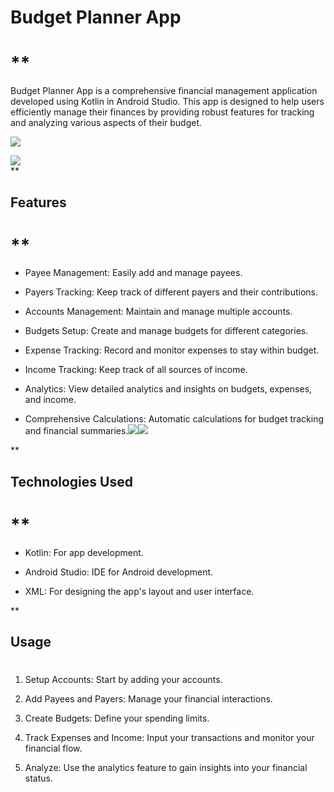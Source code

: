 # Budget Planner App

# **

Budget Planner App is a comprehensive financial management application developed using Kotlin in Android Studio. This app is designed to help users efficiently manage their finances by providing robust features for tracking and analyzing various aspects of their budget.

![](https://lh7-rt.googleusercontent.com/docsz/AD_4nXf61qvyMC2LGQoyq4Iy95WKgkVeurmWrMiU1viM9RXE0GgtzjQTcny76nvA_3cWRzUjTckWDdz4M6ucNlLjdZSO0X9w1yCONAC1ZmA5MA84CoyNwXGgBV7BbOsEeDN-ByisRtriMGr-FNHhuVapERSqAZHP?key=aAKcNVFDbcTfvc3qeBZlQQ)

  
![](https://lh7-rt.googleusercontent.com/docsz/AD_4nXeteM09YKp7j4zSJbV6-gQ5SVuzp_6Sa9-cNMgRO5WynVXDLoN-lJwWbFIwWQHyUDu1UgQsBjTZYM2rnx-BMtopsG2RyFAFGtur2obDTF1IjX1F8lJwJ5ng3YpMfozsCjyg0eNSjs3P87HiH0UoZx4ZOQRa?key=aAKcNVFDbcTfvc3qeBZlQQ)  
**

## Features

# **

-   Payee Management: Easily add and manage payees.
    
-   Payers Tracking: Keep track of different payers and their contributions.
    
-   Accounts Management: Maintain and manage multiple accounts.
    
-   Budgets Setup: Create and manage budgets for different categories.
    
-   Expense Tracking: Record and monitor expenses to stay within budget.
    
-   Income Tracking: Keep track of all sources of income.
    
-   Analytics: View detailed analytics and insights on budgets, expenses, and income.
    
-   Comprehensive Calculations: Automatic calculations for budget tracking and financial summaries.![](https://lh7-rt.googleusercontent.com/docsz/AD_4nXcTaOVuvspV9q5uUGeKt2vbnWNFF0XeyWilQalgzu7_WHNqo5vrem9X92JsJrcs4aB5SS4E6qlcqAqBCc2_X_2zddm0upXXLzwZRsOrpjZ-nc1u9BDbVQgIujShsTJ5yMWX_YGVNly8nza2Ee_NGHNGMjVQ?key=aAKcNVFDbcTfvc3qeBZlQQ)![](https://lh7-rt.googleusercontent.com/docsz/AD_4nXch7vJpN90wbty7o6h4pl-bx7VjVnRiU79habE_VqOY0b2RyeGq_ckvDqx6pk3Akf-llBRPfOZykAIeqR00kqryACotuK8xh1bGf-dSskD4M86BO0deKIor8zSr3Zu7o0M-C3ouvTG_MSeVUzfih7nDWpw?key=aAKcNVFDbcTfvc3qeBZlQQ)
    

  
  
  
  
**

## Technologies Used

# **

-   Kotlin: For app development.
    
-   Android Studio: IDE for Android development.
    
-   XML: For designing the app's layout and user interface.
    

**

## Usage

# 

1.  Setup Accounts: Start by adding your accounts.
    
2.  Add Payees and Payers: Manage your financial interactions.
    
3.  Create Budgets: Define your spending limits.
    
4.  Track Expenses and Income: Input your transactions and monitor your financial flow.
    
5.  Analyze: Use the analytics feature to gain insights into your financial status.
